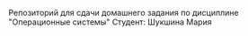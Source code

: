 Репозиторий для сдачи домашнего задания по дисциплине "Операционные системы"
Студент: Шукшина Мария

